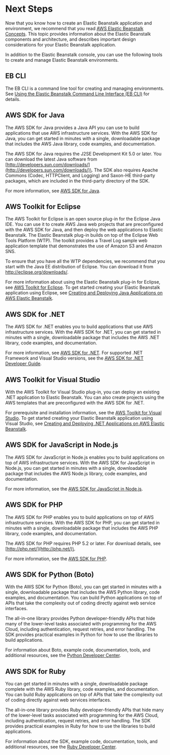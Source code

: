 # Next Steps<a name="GettingStarted.Next"></a>

Now that you know how to create an Elastic Beanstalk application and environment, we recommend that you read [AWS Elastic Beanstalk Concepts](concepts.md)\. This topic provides information about the Elastic Beanstalk components and architecture, and describes important design considerations for your Elastic Beanstalk application\. 

In addition to the Elastic Beanstalk console, you can use the following tools to create and manage Elastic Beanstalk environments\.

## EB CLI<a name="GettingStarted.UsingAEB.cli"></a>

The EB CLI is a command line tool for creating and managing environments\. See [Using the Elastic Beanstalk Command Line Interface \(EB CLI\)](eb-cli3.md) for details\.

## AWS SDK for Java<a name="GettingStarted.UsingAEB.JavaSDK"></a>

 The AWS SDK for Java provides a Java API you can use to build applications that use AWS infrastructure services\. With the AWS SDK for Java, you can get started in minutes with a single, downloadable package that includes the AWS Java library, code examples, and documentation\.

 The AWS SDK for Java requires the J2SE Development Kit 5\.0 or later\. You can download the latest Java software from [http://developers.sun.com/downloads/](http://developers.sun.com/downloads/)\. The SDK also requires Apache Commons \(Codec, HTTPClient, and Logging\) and Saxon\-HE third\-party packages, which are included in the third\-party directory of the SDK\. 

 For more information, see [AWS SDK for Java](https://aws.amazon.com/sdk-for-java/)\.

## AWS Toolkit for Eclipse<a name="GettingStarted.UsingAEB.eclipse"></a>

The AWS Toolkit for Eclipse is an open source plug\-in for the Eclipse Java IDE\. You can use it to create AWS Java web projects that are preconfigured with the AWS SDK for Java, and then deploy the web applications to Elastic Beanstalk\. The Elastic Beanstalk plug\-in builds on top of the Eclipse Web Tools Platform \(WTP\)\. The toolkit provides a Travel Log sample web application template that demonstrates the use of Amazon S3 and Amazon SNS\. 

To ensure that you have all the WTP dependencies, we recommend that you start with the Java EE distribution of Eclipse\. You can download it from [http://eclipse\.org/downloads/](http://eclipse.org/downloads/)\. 

For more information about using the Elastic Beanstalk plug\-in for Eclipse, see [AWS Toolkit for Eclipse](https://aws.amazon.com/eclipse/)\. To get started creating your Elastic Beanstalk application using Eclipse, see [Creating and Deploying Java Applications on AWS Elastic Beanstalk](create_deploy_Java.md)\.

## AWS SDK for \.NET<a name="GettingStarted.UsingAEB.NETSDK"></a>

The AWS SDK for \.NET enables you to build applications that use AWS infrastructure services\. With the AWS SDK for \.NET, you can get started in minutes with a single, downloadable package that includes the AWS \.NET library, code examples, and documentation\. 

For more information, see [AWS SDK for \.NET](https://aws.amazon.com/sdk-for-net/)\. For supported \.NET Framework and Visual Studio versions, see the [AWS SDK for \.NET Developer Guide](https://docs.aws.amazon.com/sdk-for-net/latest/developer-guide/)\.

## AWS Toolkit for Visual Studio<a name="GettingStarted.UsingAEB.vs"></a>

With the AWS Toolkit for Visual Studio plug\-in, you can deploy an existing \.NET application to Elastic Beanstalk\. You can also create projects using the AWS templates that are preconfigured with the AWS SDK for \.NET\. 

For prerequisite and installation information, see the [AWS Toolkit for Visual Studio](https://aws.amazon.com/visualstudio/)\. To get started creating your Elastic Beanstalk application using Visual Studio, see [Creating and Deploying \.NET Applications on AWS Elastic Beanstalk](create_deploy_NET.md)\.

## AWS SDK for JavaScript in Node\.js<a name="GettingStarted.UsingAEB.NodejsSDK"></a>

The AWS SDK for JavaScript in Node\.js enables you to build applications on top of AWS infrastructure services\. With the AWS SDK for JavaScript in Node\.js, you can get started in minutes with a single, downloadable package that includes the AWS Node\.js library, code examples, and documentation\. 

For more information, see the [AWS SDK for JavaScript in Node\.js](https://aws.amazon.com/sdk-for-node-js/)\. 

## AWS SDK for PHP<a name="GettingStarted.UsingAEB.PHPSDK"></a>

The AWS SDK for PHP enables you to build applications on top of AWS infrastructure services\. With the AWS SDK for PHP, you can get started in minutes with a single, downloadable package that includes the AWS PHP library, code examples, and documentation\. 

The AWS SDK for PHP requires PHP 5\.2 or later\. For download details, see [http://php.net/](http://php.net/)\.

For more information, see the [AWS SDK for PHP](https://aws.amazon.com/sdk-for-php/)\. 

## AWS SDK for Python \(Boto\)<a name="GettingStarted.UsingAEB.PythonSDK"></a>

With the AWS SDK for Python \(Boto\), you can get started in minutes with a single, downloadable package that includes the AWS Python library, code examples, and documentation\. You can build Python applications on top of APIs that take the complexity out of coding directly against web service interfaces\. 

The all\-in\-one library provides Python developer\-friendly APIs that hide many of the lower\-level tasks associated with programming for the AWS Cloud, including authentication, request retries, and error handling\. The SDK provides practical examples in Python for how to use the libraries to build applications\. 

For information about Boto, example code, documentation, tools, and additional resources, see the [Python Developer Center](https://aws.amazon.com/python/)\. 

## AWS SDK for Ruby<a name="GettingStarted.UsingAEB.RubySDK"></a>

You can get started in minutes with a single, downloadable package complete with the AWS Ruby library, code examples, and documentation\. You can build Ruby applications on top of APIs that take the complexity out of coding directly against web services interfaces\. 

The all\-in\-one library provides Ruby developer\-friendly APIs that hide many of the lower\-level tasks associated with programming for the AWS Cloud, including authentication, request retries, and error handling\. The SDK provides practical examples in Ruby for how to use the libraries to build applications\. 

For information about the SDK, example code, documentation, tools, and additional resources, see the [Ruby Developer Center](https://aws.amazon.com/ruby/)\. 